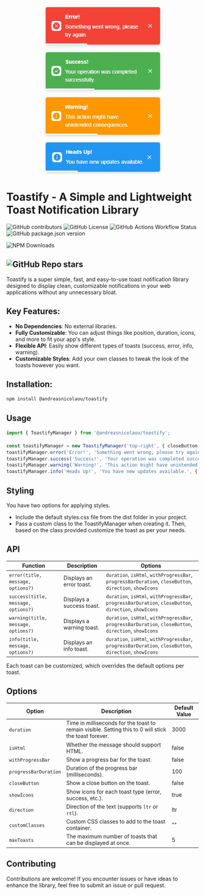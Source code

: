 <p align="center">
  <img src="tostify.jpg" alt="Logo">
</p>

# Toastify - A Simple and Lightweight Toast Notification Library

![GitHub contributors](https://img.shields.io/github/contributors/andreasnicolaou/toastify)
![GitHub License](https://img.shields.io/github/license/andreasnicolaou/toastify)
![GitHub Actions Workflow Status](https://img.shields.io/github/actions/workflow/status/andreasnicolaou/toastify/build.yaml)
![GitHub package.json version](https://img.shields.io/github/package-json/v/andreasnicolaou/toastify)

![NPM Downloads](https://img.shields.io/npm/dm/%40andreasnicolaou%2Ftoastify)

## ![GitHub Repo stars](https://img.shields.io/github/stars/andreasnicolaou/toastify)

Toastify is a super simple, fast, and easy-to-use toast notification library designed to display clean, customizable notifications in your web applications without any unnecessary bloat.

## Key Features:

- **No Dependencies**: No external libraries.
- **Fully Customizable**: You can adjust things like position, duration, icons, and more to fit your app's style.
- **Flexible API**: Easily show different types of toasts (success, error, info, warning).
- **Customizable Styles**: Add your own classes to tweak the look of the toasts however you want.

## Installation:

```sh
npm install @andreasnicolaou/toastify
```

## Usage

```typescript
import { ToastifyManager } from '@andreasnicolaou/toastify';

const toastifyManager = new ToastifyManager('top-right', { closeButton: true, withProgressBar: true });
toastifyManager.error('Error!', 'Something went wrong, please try again.');
toastifyManager.success('Success!', 'Your operation was completed successfully.');
toastifyManager.warning('Warning!', 'This action might have unintended consequences.');
toastifyManager.info('Heads Up!', 'You have new updates available.', { closeButton: false });
```

## Styling

You have two options for applying styles.

- Include the default styles.css file from the dist folder in your project.
- Pass a custom class to the ToastifyManager when creating it. Then, based on the class provided customize the toast as per your needs.

## API

| Function                            | Description               | Options                                                                                                 |
| ----------------------------------- | ------------------------- | ------------------------------------------------------------------------------------------------------- |
| `error(title, message, options?)`   | Displays an error toast.  | `duration`, `isHtml`, `withProgressBar`, `progressBarDuration`, `closeButton`, `direction`, `showIcons` |
| `success(title, message, options?)` | Displays a success toast. | `duration`, `isHtml`, `withProgressBar`, `progressBarDuration`, `closeButton`, `direction`, `showIcons` |
| `warning(title, message, options?)` | Displays a warning toast. | `duration`, `isHtml`, `withProgressBar`, `progressBarDuration`, `closeButton`, `direction`, `showIcons` |
| `info(title, message, options?)`    | Displays an info toast.   | `duration`, `isHtml`, `withProgressBar`, `progressBarDuration`, `closeButton`, `direction`, `showIcons` |

Each toast can be customized, which overrides the default options per toast.

## Options

| Option                | Description                                                                                           | Default Value |
| --------------------- | ----------------------------------------------------------------------------------------------------- | ------------- |
| `duration`            | Time in milliseconds for the toast to remain visible. Setting this to 0 will stick the toast forever. | 3000          |
| `isHtml`              | Whether the message should support HTML.                                                              | false         |
| `withProgressBar`     | Show a progress bar for the toast.                                                                    | false         |
| `progressBarDuration` | Duration of the progress bar (milliseconds).                                                          | 100           |
| `closeButton`         | Show a close button on the toast.                                                                     | false         |
| `showIcons`           | Show icons for each toast type (error, success, etc.).                                                | true          |
| `direction`           | Direction of the text (supports `ltr` or `rtl`).                                                      | ltr           |
| `customClasses`       | Custom CSS classes to add to the toast container.                                                     | ""            |
| `maxToasts`           | The maximum number of toasts that can be displayed at once.                                           | 5             |

## Contributing

Contributions are welcome! If you encounter issues or have ideas to enhance the library, feel free to submit an issue or pull request.

